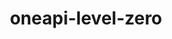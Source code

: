 ---
title: "oneapi-level-zero"
layout: cache
categories: [package, develop]
meta: {"compilers": ["intel-oneapi-compilers@2025.1.0"], "num_specs": 15, "num_specs_by_stack": {"e4s-oneapi": 15, "root": 15}, "oss": ["ubuntu22.04"], "platforms": ["linux"], "stacks": ["e4s-oneapi", "root"], "targets": ["x86_64_v3"], "versions": ["1.17.2"]}
spec_details: [{"compiler": "intel-oneapi-compilers@2025.1.0", "hash": "3ctju2v7ox6rglvguwor6mxkccx27thz", "os": "ubuntu22.04", "platform": "linux", "size": "-", "stacks": ["e4s-oneapi", "root"], "target": "x86_64_v3", "variants": ["build_system=cmake", "build_type=Release", "generator=make", "~ipo"], "versions": ["1.17.2"]}, {"compiler": "intel-oneapi-compilers@2025.1.0", "hash": "6mniokyw3tljgcykf7ha3j74x4p7yt2h", "os": "ubuntu22.04", "platform": "linux", "size": "-", "stacks": ["e4s-oneapi", "root"], "target": "x86_64_v3", "variants": ["build_system=cmake", "build_type=Release", "generator=make", "~ipo"], "versions": ["1.17.2"]}, {"compiler": "intel-oneapi-compilers@2025.1.0", "hash": "by6t7czfnbcmhhpb44raraw7n3afztdj", "os": "ubuntu22.04", "platform": "linux", "size": "-", "stacks": ["e4s-oneapi", "root"], "target": "x86_64_v3", "variants": ["build_system=cmake", "build_type=Release", "generator=make", "~ipo"], "versions": ["1.17.2"]}, {"compiler": "intel-oneapi-compilers@2025.1.0", "hash": "cxjhy6h34jvkhm3f37vxorl7gpakrilz", "os": "ubuntu22.04", "platform": "linux", "size": "-", "stacks": ["e4s-oneapi", "root"], "target": "x86_64_v3", "variants": ["build_system=cmake", "build_type=Release", "generator=make", "~ipo"], "versions": ["1.17.2"]}, {"compiler": "intel-oneapi-compilers@2025.1.0", "hash": "drucx7re4ueo2tcibr2wuhdbwkc5orki", "os": "ubuntu22.04", "platform": "linux", "size": "-", "stacks": ["e4s-oneapi", "root"], "target": "x86_64_v3", "variants": ["build_system=cmake", "build_type=Release", "generator=make", "~ipo"], "versions": ["1.17.2"]}, {"compiler": "intel-oneapi-compilers@2025.1.0", "hash": "eb26bfyefgq7krcjprl7oenabfhzrjfp", "os": "ubuntu22.04", "platform": "linux", "size": "-", "stacks": ["e4s-oneapi", "root"], "target": "x86_64_v3", "variants": ["build_system=cmake", "build_type=Release", "generator=make", "~ipo"], "versions": ["1.17.2"]}, {"compiler": "intel-oneapi-compilers@2025.1.0", "hash": "gbkqa67v3jadwbm62vhuxonikc4exfig", "os": "ubuntu22.04", "platform": "linux", "size": "-", "stacks": ["e4s-oneapi", "root"], "target": "x86_64_v3", "variants": ["build_system=cmake", "build_type=Release", "generator=make", "~ipo"], "versions": ["1.17.2"]}, {"compiler": "intel-oneapi-compilers@2025.1.0", "hash": "gdlqspwachyso7bl2wclrfedyw3brtkn", "os": "ubuntu22.04", "platform": "linux", "size": "-", "stacks": ["e4s-oneapi", "root"], "target": "x86_64_v3", "variants": ["build_system=cmake", "build_type=Release", "generator=make", "~ipo"], "versions": ["1.17.2"]}, {"compiler": "intel-oneapi-compilers@2025.1.0", "hash": "hmt7adun4jbq2tojzovmhbe7bckrjnpm", "os": "ubuntu22.04", "platform": "linux", "size": "-", "stacks": ["e4s-oneapi", "root"], "target": "x86_64_v3", "variants": ["build_system=cmake", "build_type=Release", "generator=make", "~ipo"], "versions": ["1.17.2"]}, {"compiler": "intel-oneapi-compilers@2025.1.0", "hash": "kcjtfc4ppr7777yflyu5ehdqceezyrpe", "os": "ubuntu22.04", "platform": "linux", "size": "-", "stacks": ["e4s-oneapi", "root"], "target": "x86_64_v3", "variants": ["build_system=cmake", "build_type=Release", "generator=make", "~ipo"], "versions": ["1.17.2"]}, {"compiler": "intel-oneapi-compilers@2025.1.0", "hash": "obvkr6pzyhpswdih35z7rvytuftgaad3", "os": "ubuntu22.04", "platform": "linux", "size": "-", "stacks": ["e4s-oneapi", "root"], "target": "x86_64_v3", "variants": ["build_system=cmake", "build_type=Release", "generator=make", "~ipo"], "versions": ["1.17.2"]}, {"compiler": "intel-oneapi-compilers@2025.1.0", "hash": "p5r4bcw754wiwrddrue24prshmtjsopm", "os": "ubuntu22.04", "platform": "linux", "size": "-", "stacks": ["e4s-oneapi", "root"], "target": "x86_64_v3", "variants": ["build_system=cmake", "build_type=Release", "generator=make", "~ipo"], "versions": ["1.17.2"]}, {"compiler": "intel-oneapi-compilers@2025.1.0", "hash": "qggtgfkyew57yilhcy7nn33vzkqydj6o", "os": "ubuntu22.04", "platform": "linux", "size": "-", "stacks": ["e4s-oneapi", "root"], "target": "x86_64_v3", "variants": ["build_system=cmake", "build_type=Release", "generator=make", "~ipo"], "versions": ["1.17.2"]}, {"compiler": "intel-oneapi-compilers@2025.1.0", "hash": "xrrck7y3t2p4itnrzwjvl7p3kpobxnez", "os": "ubuntu22.04", "platform": "linux", "size": "-", "stacks": ["e4s-oneapi", "root"], "target": "x86_64_v3", "variants": ["build_system=cmake", "build_type=Release", "generator=make", "~ipo"], "versions": ["1.17.2"]}, {"compiler": "intel-oneapi-compilers@2025.1.0", "hash": "zjxfuphjqmre24e7ft6zt2ys6budvzkt", "os": "ubuntu22.04", "platform": "linux", "size": "-", "stacks": ["e4s-oneapi", "root"], "target": "x86_64_v3", "variants": ["build_system=cmake", "build_type=Release", "generator=make", "~ipo"], "versions": ["1.17.2"]}]
---